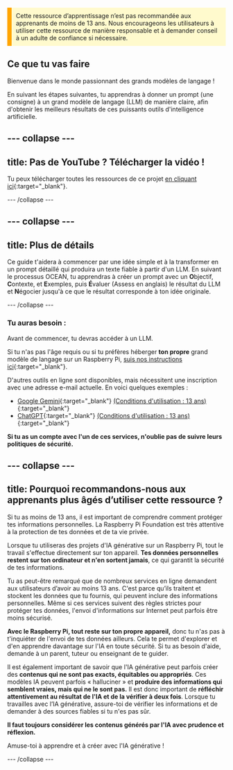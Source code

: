 <p style='border-left: solid; border-width:10px; border-color: #FFA500; background-color: #FFFACD; padding: 10px;'>
Cette ressource d’apprentissage n’est pas recommandée aux apprenants de moins de 13 ans. Nous encourageons les utilisateurs à utiliser cette ressource de manière responsable et à demander conseil à un adulte de confiance si nécessaire.
</p>

## Ce que tu vas faire

Bienvenue dans le monde passionnant des grands modèles de langage !

En suivant les étapes suivantes, tu apprendras à donner un prompt (une consigne) à un grand modèle de langage (LLM) de manière claire, afin d'obtenir les meilleurs résultats de ces puissants outils d'intelligence artificielle.

--- collapse ---
---
title: Pas de YouTube ? Télécharger la vidéo !
---

Tu peux télécharger toutes les ressources de ce projet [en cliquant ici](https://rpf.io/p/fr-FR/ai-LLM-prompt-go){:target="_blank"}.

--- /collapse ---

--- collapse ---
---
title: Plus de détails
---

Ce guide t'aidera à commencer par une idée simple et à la transformer en un prompt détaillé qui produira un texte fiable à partir d'un LLM. En suivant le processus OCEAN, tu apprendras à créer un prompt avec un **O**bjectif, **C**ontexte, et **E**xemples, puis **É**valuer (Assess en anglais) le résultat du LLM et **N**égocier jusqu'à ce que le résultat corresponde à ton idée originale.

--- /collapse ---

### Tu auras besoin :

Avant de commencer, tu devras accéder à un LLM.

Si tu n'as pas l'âge requis ou si tu préfères héberger **ton propre** grand modèle de langage sur un Raspberry Pi, [suis nos instructions ici](https://projects.raspberrypi.org/fr-FR/projects/llm-rpi){:target="_blank"}.

D'autres outils en ligne sont disponibles, mais nécessitent une inscription avec une adresse e-mail actuelle. En voici quelques exemples :
- [Google Gemini](https://gemini.google.com/){:target="_blank"} [(Conditions d'utilisation : 13 ans)](https://support.google.com/gemini/answer/13278668?hl=fr#zippy=%2Ccant-access-this-service:~:text=mobile%20app.-,What%20you%20need,-To%20use%20the){:target="_blank"}
- [ChatGPT](https://www.chat.openai.org){:target="_blank"} [(Conditions d'utilisation : 13 ans)](https://help.openai.com/fr-FR/articles/8313401-is-chatgpt-safe-for-all-ages){:target="_blank"}

**Si tu as un compte avec l'un de ces services, n'oublie pas de suivre leurs politiques de sécurité.**

--- collapse ---
---
title: Pourquoi recommandons-nous aux apprenants plus âgés d’utiliser cette ressource ?
---

Si tu as moins de 13 ans, il est important de comprendre comment protéger tes informations personnelles. La Raspberry Pi Foundation est très attentive à la protection de tes données et de ta vie privée.

Lorsque tu utiliseras des projets d'IA générative sur un Raspberry Pi, tout le travail s'effectue directement sur ton appareil. **Tes données personnelles restent sur ton ordinateur et n'en sortent jamais**, ce qui garantit la sécurité de tes informations.

Tu as peut-être remarqué que de nombreux services en ligne demandent aux utilisateurs d’avoir au moins 13 ans. C'est parce qu’ils traitent et stockent les données que tu fournis, qui peuvent inclure des informations personnelles. Même si ces services suivent des règles strictes pour protéger tes données, l'envoi d'informations sur Internet peut parfois être moins sécurisé.

**Avec le Raspberry Pi, tout reste sur ton propre appareil,** donc tu n'as pas à t'inquiéter de l'envoi de tes données ailleurs. Cela te permet d'explorer et d'en apprendre davantage sur l'IA en toute sécurité. Si tu as besoin d'aide, demande à un parent, tuteur ou enseignant de te guider.

Il est également important de savoir que l'IA générative peut parfois créer des **contenus qui ne sont pas exacts, équitables ou appropriés**. Ces modèles IA peuvent parfois « halluciner » et **produire des informations qui semblent vraies, mais qui ne le sont pas.** Il est donc important de **réfléchir attentivement au résultat de l'IA et de la vérifier à deux fois**. Lorsque tu travailles avec l’IA générative, assure-toi de vérifier les informations et de demander à des sources fiables si tu n'es pas sûr.

**Il faut toujours considérer les contenus générés par l'IA avec prudence et réflexion.**

Amuse-toi à apprendre et à créer avec l'IA générative !

--- /collapse ---
